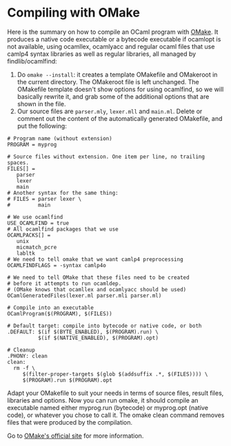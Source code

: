 <!-- ((! set title Compiling with OMake !)) -->

# Compiling with OMake

Here is the summary on how to compile an OCaml program with
[OMake](http://omake.metaprl.org/ "OMake"). It produces a native code
executable or a bytecode executable if ocamlopt is not available, using
ocamllex, ocamlyacc and regular ocaml files that use camlp4 syntax
libraries as well as regular libraries, all managed by
findlib/ocamlfind:

1. Do `omake --install`: it creates a template OMakefile and OMakeroot
 in the current directory. The OMakeroot file is left unchanged. The
 OMakefile template doesn't show options for using ocamlfind, so we
 will basically rewrite it, and grab some of the additional options
 that are shown in the file.
1. Our source files are `parser.mly`, `lexer.mll` and `main.ml`. Delete
 or comment out the content of the automatically generated OMakefile,
 and put the following:

<!-- -->
```tryocaml
# Program name (without extension)
PROGRAM = myprog

# Source files without extension. One item per line, no trailing spaces.
FILES[] =
   parser
   lexer
   main
# Another syntax for the same thing:
# FILES = parser lexer \
#         main

# We use ocamlfind
USE_OCAMLFIND = true
# All ocamlfind packages that we use
OCAMLPACKS[] =
   unix
   micmatch_pcre
   labltk
# We need to tell omake that we want camlp4 preprocessing
OCAMLFINDFLAGS = -syntax camlp4o

# We need to tell OMake that these files need to be created
# before it attempts to run ocamldep.
# (OMake knows that ocamllex and ocamlyacc should be used)
OCamlGeneratedFiles(lexer.ml parser.mli parser.ml)

# Compile into an executable
OCamlProgram($(PROGRAM), $(FILES))

# Default target: compile into bytecode or native code, or both
.DEFAULT: $(if $(BYTE_ENABLED), $(PROGRAM).run) \
          $(if $(NATIVE_ENABLED), $(PROGRAM).opt)

# Cleanup
.PHONY: clean
clean:
  rm -f \
     $(filter-proper-targets $(glob $(addsuffix .*, $(FILES)))) \
     $(PROGRAM).run $(PROGRAM).opt
```
Adapt your OMakefile to suit your needs in terms of source files, result
files, libraries and options. Now you can run omake, it should compile
an executable named either myprog.run (bytecode) or myprog.opt (native
code), or whatever you chose to call it. The omake clean command removes
files that were produced by the compilation.

Go to [OMake&#39;s official
site](http://omake.metaprl.org/ "OMake's official site") for more
information.


